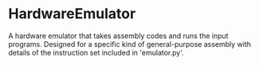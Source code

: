 # HardwareEmulator
A hardware emulator that takes assembly codes and runs the input programs. Designed for a specific kind of general-purpose assembly with details of the instruction set included in 'emulator.py'.  
